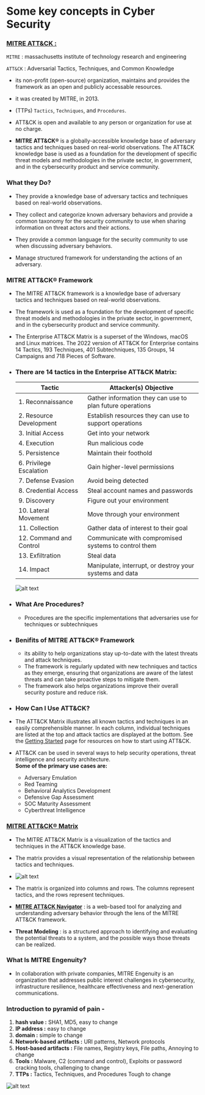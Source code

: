 # Some key concepts in Cyber Security


### [MITRE ATT&CK :](https://attack.mitre.org/)

`MITRE` : massachusetts institute of technology research and engineering

`ATT&CK` : Adversarial Tactics, Techniques, and Common Knowledge
- its non-profit (open-source) organization, maintains and provides the framework as an open and publicly accessable resources.

- it was created by MITRE, in 2013.

- (TTPs) `Tactics`, `Techniques`, and `Procedures`.

- ATT&CK is open and available to any person or organization for use at no charge. 

- **MITRE ATT&CK®** is a globally-accessible knowledge base of adversary tactics and techniques based on real-world observations. The ATT&CK knowledge base is used as a foundation for the development of specific threat models and methodologies in the private sector, in government, and in the cybersecurity product and service community.

### What they Do?

- They provide a knowledge base of adversary tactics and techniques based on real-world observations.

- They collect and categorize known adversary behaviors and provide a common taxonomy for the security community to use when sharing information on threat actors and their actions.

- They provide a common language for the security community to use when discussing adversary behaviors.

- Manage structured framework for understanding the actions of an adversary.


### MITRE ATT&CK® Framework

- The MITRE ATT&CK framework is a knowledge base of adversary tactics and techniques based on real-world observations.

- The framework is used as a foundation for the development of specific threat models and methodologies in the private sector, in government, and in the cybersecurity product and service community.

- The Enterprise ATT&CK Matrix is a superset of the Windows, macOS and Linux matrices. The 2022 version of ATT&CK for Enterprise contains 14 Tactics, 193 Techniques, 401 Subtechniques, 135 Groups, 14 Campaigns and 718 Pieces of Software. 


- ### There are 14 tactics in the Enterprise ATT&CK Matrix:
    | Tactic                | Attacker(s) Objective                                       |
    |-----------------------|-------------------------------------------------------------|
    | 1. Reconnaissance      | Gather information they can use to plan future operations  |
    | 2. Resource Development| Establish resources they can use to support operations     |
    | 3. Initial Access      | Get into your network                                      |
    | 4. Execution           | Run malicious code                                         |
    | 5. Persistence         | Maintain their foothold                                    |
    | 6. Privilege Escalation| Gain higher-level permissions                              |
    | 7. Defense Evasion     | Avoid being detected                                       |
    | 8. Credential Access    | Steal account names and passwords                         |
    | 9. Discovery           | Figure out your environment                                |
    | 10. Lateral Movement    | Move through your environment                             |
    | 11. Collection         | Gather data of interest to their goal                      |
    | 12. Command and Control | Communicate with compromised systems to control them      |
    | 13. Exfiltration       | Steal data                                                 |
    | 14. Impact             | Manipulate, interrupt, or destroy your systems and data    |

    ![alt text](image-2.png)

- ### What Are Procedures?
    - Procedures are the specific implementations that adversaries use for techniques or subtechniques

- ### Benifits of MITRE ATT&CK® Framework
    - its ability to help organizations stay up-to-date with the latest threats and attack techniques.
    - The framework is regularly updated with new techniques and tactics as they emerge, ensuring that organizations are aware of the latest threats and can take proactive steps to mitigate them.
    - The framework also helps organizations improve their overall security posture and reduce risk.

- ### How Can I Use ATT&CK?

- The ATT&CK Matrix illustrates all known tactics and techniques in an easily comprehensible manner. In each column, individual techniques are listed at the top and attack tactics are displayed at the bottom. See the [Getting Started](https://attack.mitre.org/resources/) page for resources on how to start using ATT&CK.
- ATT&CK can be used in several ways to help security operations, threat intelligence and security architecture.<br>
**Some of the primary use cases are:**

    - Adversary Emulation
    - Red Teaming
    - Behavioral Analytics Development
    - Defensive Gap Assessment
    - SOC Maturity Assessment
    - Cyberthreat Intelligence

### [MITRE ATT&CK® Matrix](https://attack.mitre.org/matrices/enterprise/)

- The MITRE ATT&CK Matrix is a visualization of the tactics and techniques in the ATT&CK knowledge base.

- The matrix provides a visual representation of the relationship between tactics and techniques.

- ![alt text](image.png)

- The matrix is organized into columns and rows. The columns represent tactics, and the rows represent techniques.

- **[MITRE ATT&CK Navigator](https://mitre-attack.github.io/attack-navigator/)** :  is a web-based tool for analyzing and understanding adversary behavior through the lens of the MITRE ATT&CK framework.

- **Threat Modeling** : is a structured approach to identifying and evaluating the potential threats to a system, and the possible ways those threats can be realized.


### What Is MITRE Engenuity?

- In collaboration with private companies, MITRE Engenuity is an organization that addresses public interest challenges in cybersecurity, infrastructure resilience, healthcare effectiveness and next-generation communications.


### Introduction to pyramid of pain - 
1. **hash value :** SHA1, MD5, easy to change
2. **IP address :** easy to change
3. **domain :** simple to change
4. **Network-based artifacts :** URI patterns, Network protocols 
5. **Host-based artifacts :** File names, Registry keys, File paths, Annoying to change
6. **Tools :** Malware, C2 (command and control), Exploits or password cracking tools, challenging to change
7. **TTPs :** Tactics, Techniques, and Procedures Tough to change

![alt text](image-1.png)

